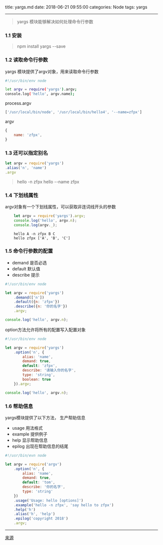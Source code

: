 title: yargs.md
date: 2018-06-21 09:55:00
categories: Node
tags: yargs

---

> yargs 模块能够解决如何处理命令行参数

### 1.1 安装

> npm install yargs --save

### 1.2 读取命令行参数

yargs 模块提供了argv对象，用来读取命令行参数

``` bash
#!/usr/bin/env node

let argv = require('yargs').argv;
console.log('hello', argv.name);
```

process.argv
``` js
['/usr/local/bin/node', '/usr/local/bin/hello4', '--name=zfpx']
```

argv
```js
{
    name: 'zfpx',
}
```

### 1.3 还可以指定别名

``` js
let argv = require('yargs')
.alias('n', 'name')
.argv
```

> hello -n zfpx
> hello --name zfpx

### 1.4 下划线属性

argv对象有一个下划线属性，可以获取非连词线开头的参数

```js
    let argv = require('yargs').argv;
    console.log('hello', argv.n);
    console.log(argv._);
```

``` code
    hello A -n zfpx B C
    hello zfpx ['A', 'B', 'C']
```

### 1.5 命令行参数的配置

* demand 是否必选
* default 默认值
* describe 提示

``` js
#!/usr/bin/env node

let argv = require('yargs')
    .demand(['n'])
    .default({n: 'zfpx'})
    .describe({n: '你的名字'})
    .argv;

console.log('hello', argv.n);
```

option方法允许将所有的配置写入配置对象

``` js
#!/usr/bin/env node

let argv = require('yargs')
    .option('n', {
        alias: 'name',
        demand: true,
        default: 'zfpx',
        describe: '请输入你的名字',
        type: 'string',
        boolean: true
    }).argv;

console.log('hello', argv.n);
```

### 1.6 帮助信息

yargs模块提供了以下方法， 生产帮助信息

* usage 用法格式
* example 提供例子
* help 显示帮助信息
* epilog 出现在帮助信息的结尾

``` js
#!/usr/bin/evn node

let argv = require('argv')
    .option('n', {
        alias: 'name',
        demand: true,
        default: 'tom',
        describe: '你的名字',
        type: 'string'
    })
    .usage('Usage: hello [options]')
    .example('hello -n zfpx', 'say hello to zfpx')
    .help('h')
    .alias('h', 'help')
    .epilog('copyright 2018')
    .argv;
```

---

[来源](https://zhufengzhufeng.github.io/201802/html/23.yargs.html)















